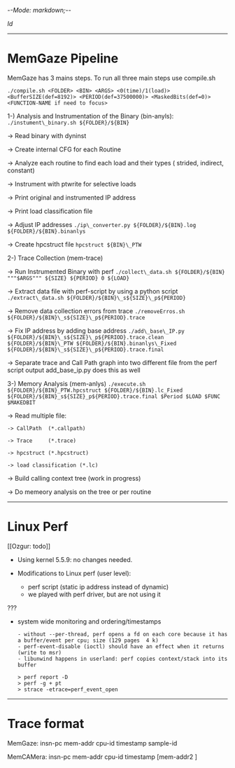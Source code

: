 -*-Mode: markdown;-*-

$Id$

-----------------------------------------------------------------------------
MemGaze Pipeline
=============================================================================

MemGaze has 3 mains steps. To run all three main steps use compile.sh 

```./compile.sh <FOLDER> <BIN> <ARGS> <0(time)/1(load)> <BufferSIZE(def=8192)> <PERIOD(def=37500000)> <MaskedBits(def=0)> <FUNCTION-NAME if need to focus>```

1-) Analysis and Instrumentation of the Binary (bin-anyls): 
  ```./instument\_binary.sh ${FOLDER}/${BIN}```

  -> Read binary with dyninst

  -> Create internal CFG for each Routine

  -> Analyze each routine to find each load and their types ( strided, indirect, constant)

  -> Instrument with ptwrite for selective loads

  -> Print original and instrumented IP address

  -> Print load classification file

  -> Adjust IP addresses
  ```./ip\_converter.py ${FOLDER}/${BIN}.log ${FOLDER}/${BIN}.binanlys```

  -> Create hpcstruct file
  ```hpcstruct ${BIN}\_PTW```

2-) Trace Collection (mem-trace)
  
  -> Run Instrumented Binary with perf
  ```./collect\_data.sh ${FOLDER}/${BIN} """$ARGS""" ${SIZE} ${PERIOD} 0 ${LOAD}```
  
  -> Extract data file with perf-script by using a python script
  ```./extract\_data.sh ${FOLDER}/${BIN}\_s${SIZE}\_p${PERIOD}```
  
  -> Remove data collection errors from trace
  ```./removeErros.sh ${FOLDER}/${BIN}\_s${SIZE}\_p${PERIOD}.trace```
  
  -> Fix IP address by adding base address
  ```./add\_base\_IP.py ${FOLDER}/${BIN}\_s${SIZE}\_p${PERIOD}.trace.clean ${FOLDER}/${BIN}\_PTW ${FOLDER}/${BIN}.binanlys\_Fixed ${FOLDER}/${BIN}\_s${SIZE}\_p${PERIOD}.trace.final```

  -> Separate trace and Call Path graph into two different file from the perf script output
  add\_base\_ip.py does this as well

3-) Memory Analysis (mem-anlys)
```./execute.sh ${FOLDER}/${BIN}_PTW.hpcstruct ${FOLDER}/${BIN}.lc_Fixed ${FOLDER}/${BIN}_s${SIZE}_p${PERIOD}.trace.final $Period $LOAD $FUNC $MAKEDBIT```

  -> Read multiple file:

    -> CallPath  (*.callpath)

    -> Trace     (*.trace)

    -> hpcstruct (*.hpcstruct)
    
    -> load classification (*.lc)
  
  -> Build calling context tree (work in progress)
  
  -> Do memeory analysis on the tree  or per routine



-----------------------------------------------------------------------------
Linux Perf
=============================================================================

[[Ozgur: todo]]

- Using kernel 5.5.9: no changes needed.
    
- Modifications to Linux perf (user level):
  - perf script (static ip address instead of dynamic)
  - we played with perf driver, but are not using it


???
- system wide monitoring and ordering/timestamps

    ```
    - without --per-thread, perf opens a fd on each core because it has a buffer/event per cpu; size (129 pages  4 k)
    - perf-event-disable (ioctl) should have an effect when it returns (write to msr)
    - libunwind happens in userland: perf copies context/stack into its buffer

    > perf report -D
    > perf -g + pt
    > strace -etrace=perf_event_open
    ```


-----------------------------------------------------------------------------
Trace format
=============================================================================

MemGaze:   insn-pc mem-addr cpu-id timestamp sample-id

MemCAMera: insn-pc mem-addr cpu-id timestamp [mem-addr2 <cpu-id> <timestamp>]
